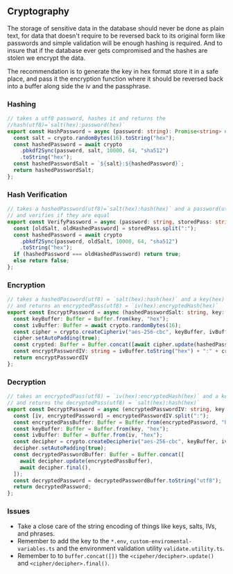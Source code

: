 ## Cryptography
The storage of sensitive data in the database should never be done as plain text, for data that doesn't require to be reversed back to its original form like passwords and simple validation will be enough hashing is required. And to insure that if the database ever gets compromised and the hashes are stolen we encrypt the data.

The recommendation is to generate the key in hex format store it in a safe place, and pass it the encryption function where it should be reversed back into a buffer along side the iv and the passphrase.

### Hashing
```ts
// takes a utf8 password, hashes it and returns the 
//hash(utf8)=`salt(hex):password(hex)`
export const HashPassword = async (password: string): Promise<string> => {
  const salt = crypto.randomBytes(16).toString("hex");
  const hashedPassword = await crypto
    .pbkdf2Sync(password, salt, 10000, 64, "sha512")
    .toString("hex");
  const hashedPasswordSalt = `${salt}:${hashedPassword}`;
  return hashedPasswordSalt;
};
```

### Hash Verification
```ts
// takes a hashedPassword(utf8)=`salt(hex):hash(hex)` and a password(utf8)
// and verifies if they are equal
export const VerifyPassword = async (password: string, storedPass: string): Promise<boolean> => {
  const [oldSalt, oldHashedPassword] = storedPass.split(":");
  const hashedPassword = await crypto
    .pbkdf2Sync(password, oldSalt, 10000, 64, "sha512")
    .toString("hex");
  if (hashedPassword === oldHashedPassword) return true;
  else return false;
};
```

### Encryption
```ts
// takes a hashedPassword(utf8) = `salt(hex):hash(hex)` and a key(hex)
// and returns an encryptedPass(utf8) = `iv(hex):encryptedHash(hex)`
export const EncryptPassword = async (hashedPasswordSalt: string, key: string): Promise<string> => {
  const keyBuffer: Buffer = Buffer.from(key, "hex");
  const ivBuffer: Buffer = await crypto.randomBytes(16);
  const cipher = crypto.createCipheriv("aes-256-cbc", keyBuffer, ivBuffer);
  cipher.setAutoPadding(true);
  const crypted: Buffer = Buffer.concat([await cipher.update(hashedPasswordSalt), await cipher.final()]);
  const encryptPasswordIV: string = ivBuffer.toString("hex") + ":" + crypted.toString("hex");
  return encryptPasswordIV
};
```

### Decryption
```ts
// takes an encryptedPass(utf8) = `iv(hex):encryptedHash(hex)` and a key(hex) 
// and returns the decryptedPass(utf8) = `salt(hex):hash(hex)`
export const DecryptPassword = async (encryptedPasswordIV: string, key: string): Promise<string> => {
  const [iv, encryptedPassword] = encryptedPasswordIV.split(":");
  const encryptedPassBuffer: Buffer = Buffer.from(encryptedPassword, "hex");
  const keyBuffer: Buffer = Buffer.from(key, "hex");
  const ivBuffer: Buffer = Buffer.from(iv, "hex");
  const decipher = crypto.createDecipheriv("aes-256-cbc", keyBuffer, ivBuffer);
  decipher.setAutoPadding(true);
  const decryptedPasswordBuffer: Buffer = Buffer.concat([
    await decipher.update(encryptedPassBuffer),
    await decipher.final(),
  ]);
  const decryptedPassword = decryptedPasswordBuffer.toString("utf8");
  return decryptedPassword;
};
```

### Issues
- Take a close care of the string encoding of things like keys, salts, IVs, and phrases.
- Remember to add the key to the `*.env`, `custom-enviromental-variables.ts` and the environment validation utility `validate.utility.ts`.
- Remember to to `buffer.concat([])` the `<cipeher/decipher>.update()` and `<cipher/decipher>.final()`.

